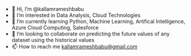 - 👋 Hi, I’m @kallamrameshbabu
- 👀 I’m interested in Data Analysis, Cloud Technologies
- 🌱 I’m currently learning Python, Machine Learning, Artifical Intelligence, Azure Cloud Computing, Salesforce
- 💞️ I’m looking to collaborate on predicting the future values of any dataset using the historical values
- 📫 How to reach me kallamrameshbabu@gmail.com

<!---
kallamrameshbabu/kallamrameshbabu is a ✨ special ✨ repository because its `README.md` (this file) appears on your GitHub profile.
You can click the Preview link to take a look at your changes.
--->
